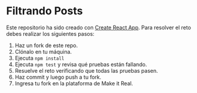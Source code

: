 # Filtrando Posts

Este repositorio ha sido creado con [Create React App](https://github.com/facebookincubator/create-react-app). Para resolver el reto debes realizar los siguientes pasos:

1. Haz un fork de este repo.
2. Clónalo en tu máquina.
3. Ejecuta `npm install`
4. Ejecuta `npm test` y revisa qué pruebas están fallando.
5. Resuelve el reto verificando que todas las pruebas pasen.
6. Haz commit y luego push a tu fork.
7. Ingresa tu fork en la plataforma de Make it Real.





